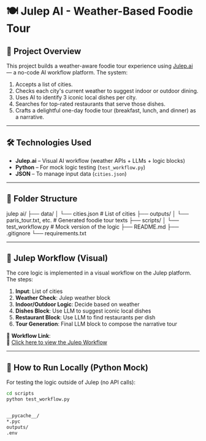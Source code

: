 # 🍽️ Julep AI - Weather-Based Foodie Tour

## 🧠 Project Overview

This project builds a weather-aware foodie tour experience using [Julep.ai](https://julep.ai) — a no-code AI workflow platform. The system:

1. Accepts a list of cities.
2. Checks each city's current weather to suggest indoor or outdoor dining.
3. Uses AI to identify 3 iconic local dishes per city.
4. Searches for top-rated restaurants that serve those dishes.
5. Crafts a delightful one-day foodie tour (breakfast, lunch, and dinner) as a narrative.

---

## 🛠️ Technologies Used

- **Julep.ai** – Visual AI workflow (weather APIs + LLMs + logic blocks)
- **Python** – For mock logic testing (`test_workflow.py`)
- **JSON** – To manage input data (`cities.json`)

---

## 📁 Folder Structure



julep ai/
├── data/
│ └── cities.json # List of cities
├── outputs/
│ └── paris_tour.txt, etc. # Generated foodie tour texts
├── scripts/
│ └── test_workflow.py # Mock version of the logic
├── README.md
├── .gitignore
└── requirements.txt




---

## 🔄 Julep Workflow (Visual)

The core logic is implemented in a visual workflow on the Julep platform. The steps:

1. **Input**: List of cities  
2. **Weather Check**: Julep weather block  
3. **Indoor/Outdoor Logic**: Decide based on weather  
4. **Dishes Block**: Use LLM to suggest iconic local dishes  
5. **Restaurant Block**: Use LLM to find restaurants per dish  
6. **Tour Generation**: Final LLM block to compose the narrative tour  

📎 **Workflow Link**:  
🔗 [Click here to view the Julep Workflow](https://julep.ai/workflow/share/your-workflow-link-here)

---

## 🧪 How to Run Locally (Python Mock)

For testing the logic outside of Julep (no API calls):

```bash
cd scripts
python test_workflow.py


__pycache__/
*.pyc
outputs/
.env

